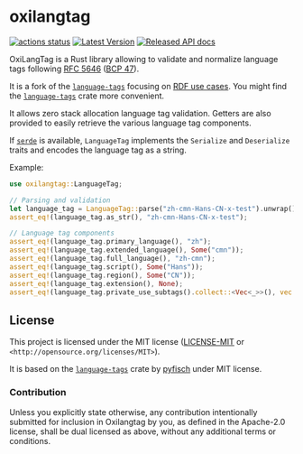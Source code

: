 oxilangtag
==========

[![actions status](https://github.com/oxigraph/oxilangtag/workflows/build/badge.svg)](https://github.com/oxigraph/oxilangtag/actions)
[![Latest Version](https://img.shields.io/crates/v/oxilangtag.svg)](https://crates.io/crates/oxilangtag)
[![Released API docs](https://docs.rs/oxilangtag/badge.svg)](https://docs.rs/oxilangtag)

OxiLangTag is a Rust library allowing to validate and normalize language tags following [RFC 5646](https://tools.ietf.org/html/rfc5646)
([BCP 47](https://tools.ietf.org/html/bcp47)).

It is a fork of the [`language-tags`](https://github.com/pyfisch/rust-language-tags/) focusing on [RDF use cases](https://www.w3.org/TR/rdf11-primer/).
You might find the [`language-tags`](https://github.com/pyfisch/rust-language-tags/) crate more convenient.

It allows zero stack allocation language tag validation.
Getters are also provided to easily retrieve the various language tag components.

If [`serde`](https://serde.rs/) is available, `LanguageTag` implements the `Serialize` and `Deserialize` traits and encodes the language tag as a string.

Example:
```rust
use oxilangtag::LanguageTag;

// Parsing and validation
let language_tag = LanguageTag::parse("zh-cmn-Hans-CN-x-test").unwrap();
assert_eq!(language_tag.as_str(), "zh-cmn-Hans-CN-x-test");

// Language tag components
assert_eq!(language_tag.primary_language(), "zh");
assert_eq!(language_tag.extended_language(), Some("cmn"));
assert_eq!(language_tag.full_language(), "zh-cmn");
assert_eq!(language_tag.script(), Some("Hans"));
assert_eq!(language_tag.region(), Some("CN"));
assert_eq!(language_tag.extension(), None);
assert_eq!(language_tag.private_use_subtags().collect::<Vec<_>>(), vec!["test"]);
```

## License

This project is licensed under the MIT license ([LICENSE-MIT](LICENSE-MIT) or `<http://opensource.org/licenses/MIT>`).

It is based on the [`language-tags`](https://github.com/pyfisch/rust-language-tags/) crate by [pyfisch](https://github.com/pyfisch) under MIT license.


### Contribution

Unless you explicitly state otherwise, any contribution intentionally submitted for inclusion in Oxilangtag by you, as defined in the Apache-2.0 license, shall be dual licensed as above, without any additional terms or conditions.